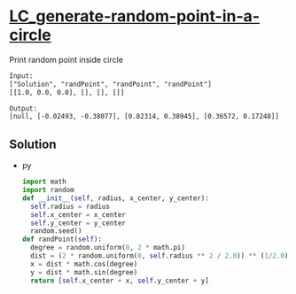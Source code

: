 # [LC_generate-random-point-in-a-circle](https://leetcode.com/problems/generate-random-point-in-a-circle)

Print random point inside circle

```txt
Input:
["Solution", "randPoint", "randPoint", "randPoint"]
[[1.0, 0.0, 0.0], [], [], []]

Output:
[null, [-0.02493, -0.38077], [0.82314, 0.38945], [0.36572, 0.17248]]
```

## Solution

* py

  ```py
  import math
  import random
  def __init__(self, radius, x_center, y_center):
    self.radius = radius
    self.x_center = x_center
    self.y_center = y_center
    random.seed()
  def randPoint(self):
    degree = random.uniform(0, 2 * math.pi)
    dist = (2 * random.uniform(0, self.radius ** 2 / 2.0)) ** (1/2.0)
    x = dist * math.cos(degree)
    y = dist * math.sin(degree)
    return [self.x_center + x, self.y_center + y]
  ```
